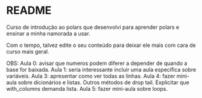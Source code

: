 # README

Curso de introdução ao polars que desenvolvi para aprender polars e ensinar a minha namorada a usar.

Com o tempo, talvez edite o seu conteúdo para deixar ele mais com cara de curso mais geral.


OBS:
Aula 0: avisar que numeros podem diferer a depender de quando a base for baixada.
Aula 1: seria interessante incluir uma aula específica sobre variáveis.
Aula 3: apresentar como ver todas as linhas.
Aula 4: fazer mini-aula sobre dicionários e listas. Outros métodos de drop tail. Explicitar que with_columns demanda lista.
Aula 5: fazer mini-aula sobre loops.

